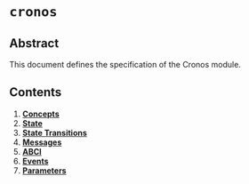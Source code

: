 <!--
order: 0
title: Cronos Overview
parent:
  title: "cronos"
-->

# `cronos`

## Abstract

This document defines the specification of the Cronos module.

## Contents

1. **[Concepts](01_concepts.md)**
2. **[State](02_state.md)**
3. **[State Transitions](03_state_transitions.md)**
4. **[Messages](04_messages.md)**
5. **[ABCI](05_abci.md)**
6. **[Events](06_events.md)**
7. **[Parameters](07_params.md)**
